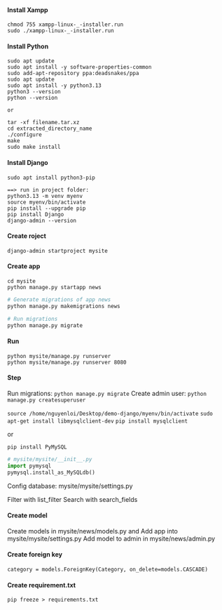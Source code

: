 #### Install Xampp

```
chmod 755 xampp-linux-_-installer.run
sudo ./xampp-linux-_-installer.run
```

#### Install Python

```
sudo apt update
sudo apt install -y software-properties-common
sudo add-apt-repository ppa:deadsnakes/ppa
sudo apt update
sudo apt install -y python3.13
python3 --version
python --version

or

tar -xf filename.tar.xz
cd extracted_directory_name
./configure
make
sudo make install
```

#### Install Django

```
sudo apt install python3-pip

==> run in project folder:
python3.13 -m venv myenv
source myenv/bin/activate
pip install --upgrade pip
pip install Django
django-admin --version
```

#### Create roject

```
django-admin startproject mysite
```

#### Create app

```
cd mysite
python manage.py startapp news
```

```python
# Generate migrations of app news
python manage.py makemigrations news

# Run migrations
python manage.py migrate
```

#### Run

```
python mysite/manage.py runserver
python mysite/manage.py runserver 8080
```

#### Step

Run migrations: `python manage.py migrate`
Create admin user: `python manage.py createsuperuser`

`source /home/nguyenloi/Desktop/demo-django/myenv/bin/activate`
`sudo apt-get install libmysqlclient-dev`
`pip install mysqlclient`

or

`pip install PyMySQL`

```python
# mysite/mysite/__init__.py
import pymysql
pymysql.install_as_MySQLdb()
```

Config database: mysite/mysite/settings.py

Filter with list_filter
Search with search_fields

#### Create model

Create models in mysite/news/models.py and Add app into mysite/mysite/settings.py
Add model to admin in mysite/news/admin.py

#### Create foreign key

`category = models.ForeignKey(Category, on_delete=models.CASCADE)`

#### Create requirement.txt

`pip freeze > requirements.txt`

